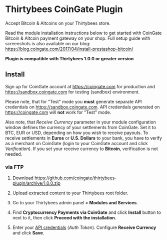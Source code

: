 # Thirtybees CoinGate Plugin

Accept Bitcoin & Altcoins on your Thirtybees store.

Read the module installation instructions below to get started with CoinGate Bitcoin & Altcoin payment gateway on your shop.
Full setup guide with screenshots is also available on our blog: <https://blog.coingate.com/2017/04/install-prestashop-bitcoin/>

**Plugin is compatible with Thirtybees 1.0.0 or greater version**

## Install

Sign up for CoinGate account at <https://coingate.com> for production and <https://sandbox.coingate.com> for testing (sandbox) environment.

Please note, that for "Test" mode you **must** generate separate API credentials on <https://sandbox.coingate.com>. API credentials generated on <https://coingate.com> will **not** work for "Test" mode.

Also note, that *Receive Currency* parameter in your module configuration window defines the currency of your settlements from CoinGate. Set it to BTC, EUR or USD, depending on how you wish to receive payouts. To receive settlements in **Euros** or **U.S. Dollars** to your bank, you have to verify as a merchant on CoinGate (login to your CoinGate account and click *Verification*). If you set your receive currency to **Bitcoin**, verification is not needed.

### via FTP

1. Download <https://github.com/coingate/thirtybees-plugin/archive/1.0.0.zip>

2. Upload extracted content to your Thirtybees root folder.

3. Go to your Thirtybees admin panel » **Modules and Services**.

4. Find **Cryptocurrency Payments via CoinGate** and click **Install** button to next to it, then click **Proceed with the installation**.

5. Enter your [API credentials](https://support.coingate.com/en/42/how-can-i-create-coingate-api-credentials) (*Auth Token*). Configure **Receive Currency** and click **Save**.
